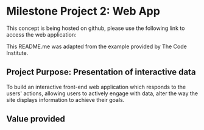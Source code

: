# Milestone Project 2: Web App

This concept is being hosted on github, please use the following link to access the web application:

This README.me was adapted from the example provided by The Code Institute.

## Project Purpose: Presentation of interactive data
To build an interactive front-end web application which responds to the users' actions, allowing users to actively engage with data, alter the way the site displays information to achieve their goals.

## Value provided
